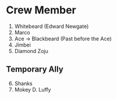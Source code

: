 # Crew Member
1. Whitebeard (Edward Newgate)
2. Marco
3. Ace -> Blackbeard (Past before the Ace)
4. Jimbei
5. Diamond Zoju

## Temporary Ally
6. Shanks
7. Mokey D. Luffy